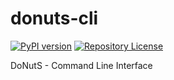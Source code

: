 # donuts-cli

[![PyPI version](https://badge.fury.io/py/donuts-cli.svg)](https://badge.fury.io/py/donuts-cli)
[![Repository License](https://img.shields.io/badge/license-GPLv3-brightgreen.svg)](LICENSE)


DoNutS - Command Line Interface
